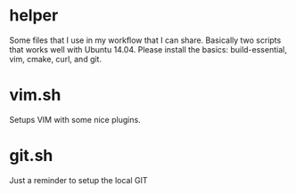 helper
======

Some files that I use in my workflow that I can share. Basically two scripts that works well with Ubuntu 14.04. Please install the basics: build-essential, vim, cmake, curl, and git.

# vim.sh

Setups VIM with some nice plugins.


# git.sh 

Just a reminder to setup the local GIT

